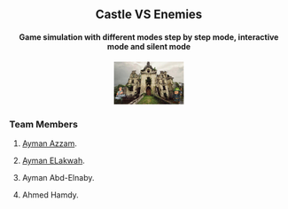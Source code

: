 <div align="center">
  <h2 align="center">Castle VS Enemies</h2>
  <h4 align="center">Game simulation with different modes step by step mode, interactive mode and silent mode</h4>
  <img src="Images/Covers/end.jpg" height="25%" width="25%">
</div>

### Team Members
1. [Ayman Azzam](https://github.com/AymanAzzam).

2. [Ayman ELakwah](https://github.com/aymanElakwah).

3. Ayman Abd-Elnaby.

4. Ahmed Hamdy.
